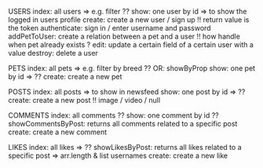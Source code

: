 USERS
index: all users => e.g. filter ??
show: one user by id => to show the logged in users profile
create: create a new user / sign up !! return value is the token
authenticate: sign in / enter username and password
addPetToUser: create a relation between a pet and a user !! how handle when pet already exists ?
edit: update a certain field of a certain user with a value
destroy: delete a user

PETS
index: all pets => e.g. filter by breed ?? OR: showByProp
show: one pet by id => ??
create: create a new pet

POSTS
index: all posts => to show in newsfeed
show: one post by id => ??
create: create a new post !! image / video / null

COMMENTS
index: all comments ??
show: one comment by id ??
showCommentsByPost: returns all comments related to a specific post
create: create a new comment

LIKES
index: all likes => ??
showLikesByPost: returns all likes related to a specific post => arr.length & list usernames
create: create a new like
